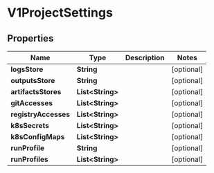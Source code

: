 
# V1ProjectSettings

## Properties
Name | Type | Description | Notes
------------ | ------------- | ------------- | -------------
**logsStore** | **String** |  |  [optional]
**outputsStore** | **String** |  |  [optional]
**artifactsStores** | **List&lt;String&gt;** |  |  [optional]
**gitAccesses** | **List&lt;String&gt;** |  |  [optional]
**registryAccesses** | **List&lt;String&gt;** |  |  [optional]
**k8sSecrets** | **List&lt;String&gt;** |  |  [optional]
**k8sConfigMaps** | **List&lt;String&gt;** |  |  [optional]
**runProfile** | **String** |  |  [optional]
**runProfiles** | **List&lt;String&gt;** |  |  [optional]



